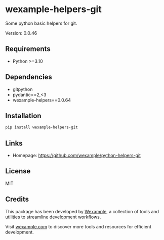# wexample-helpers-git

Some python basic helpers for git.

Version: 0.0.46

## Requirements

- Python >=3.10

## Dependencies

- gitpython
- pydantic>=2,<3
- wexample-helpers==0.0.64

## Installation

```bash
pip install wexample-helpers-git
```

## Links

- Homepage: https://github.com/wexample/python-helpers-git

## License

MIT
## Credits

This package has been developed by [Wexample](https://wexample.com), a collection of tools and utilities to streamline development workflows.

Visit [wexample.com](https://wexample.com) to discover more tools and resources for efficient development.